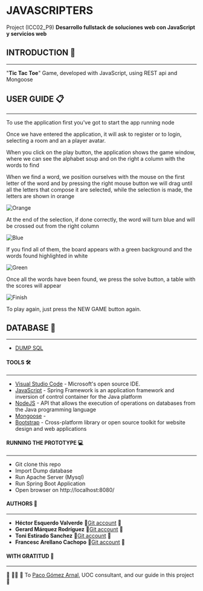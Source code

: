 # JAVASCRIPTERS
Project (ICC02_P9) **Desarrollo fullstack de soluciones web con JavaScript y servicios web**

## INTRODUCTION :rocket:
***
"__Tic Tac Toe__" Game, developed with JavaScript, using REST api and Mongoose

## USER GUIDE :clipboard:
***
To use the application first you've got to start the app running node

Once we have entered the application, it will ask to register or to login, selecting a room and an a player avatar.


When you click on the play button, the application shows the game window, where we can see the alphabet soup and on the right a column with the words to find


When we find a word, we position ourselves with the mouse on the first letter of the word and by pressing the right mouse button we will drag until all the letters that compose it are selected, while the selection is made, the letters are shown in orange

![Orange](https://github.com/hectoresquerdo/BACK-EE-NDS/blob/master/images/orange.png)

At the end of the selection, if done correctly, the word will turn blue and will be crossed out from the right column

![Blue](https://github.com/hectoresquerdo/BACK-EE-NDS/blob/master/images/blue.png)

If you find all of them, the board appears with a green background and the words found highlighted in white

![Green](https://github.com/hectoresquerdo/BACK-EE-NDS/blob/master/images/green.png)

Once all the words have been found, we press the solve button, a table with the scores will appear

![Finish](https://github.com/hectoresquerdo/BACK-EE-NDS/blob/master/images/finish.png)

To play again, just press the NEW GAME button again.
## DATABASE :floppy_disk:
***
- [DUMP SQL](https://drive.google.com/file/d/1_m2OTrDqBTJsPT7TknIsdDTbWMqMGWRL/view?usp=sharing)
#### TOOLS :hammer_and_wrench:
***
- [Visual Studio Code](https://www.eclipse.org) - Microsoft's open source IDE.
- [JavaScript](https://spring.io/projects/spring-boot) - Spring Framework is an application framework and inversion of control container for the Java platform
- [NodeJS](https://docs.microsoft.com/es-es/sql/connect/jdbc/download-microsoft-jdbc-driver-for-sql-server?view=sql-server-ver15) - API that allows the execution of operations on databases from the Java programming language
- [Mongoose](https://docs.spring.io/spring-data/jpa/docs/1.5.0.RELEASE/reference/html/jpa.repositories.html) - 
- [Bootstrap](https://getbootstrap.com/) - Cross-platform library or open source toolkit for website design and web applications

#### RUNNING THE PROTOTYPE :computer:
***
- Git clone this repo
- Import Dump database
- Run Apache Server (Mysql)
- Run Spring Boot Application
- Open browser on http://localhost:8080/

#### AUTHORS :monkey:
***
- __Héctor Esquerdo Valverde__            🐛[Git account](https://github.com/hectoresquerdo) 🐛
- __Gerard Márquez Rodríguez__            🐛[Git account](https://github.com/gmarquezro) 🐛
- __Toni Estirado Sanchez__               🐛[Git account](https://github.com/testirado) 🐛
- __Francesc Arellano Cachopo__           🐛[Git account](https://github.com/aretek88) 🐛
#### WITH GRATITUD :tada:
***
:hammer: :wrench::hammer: :wrench: To [Paco Gómez Arnal](https://www.youtube.com/c/PacoGomez), UOC consultant, and our guide in this project :hammer: 

